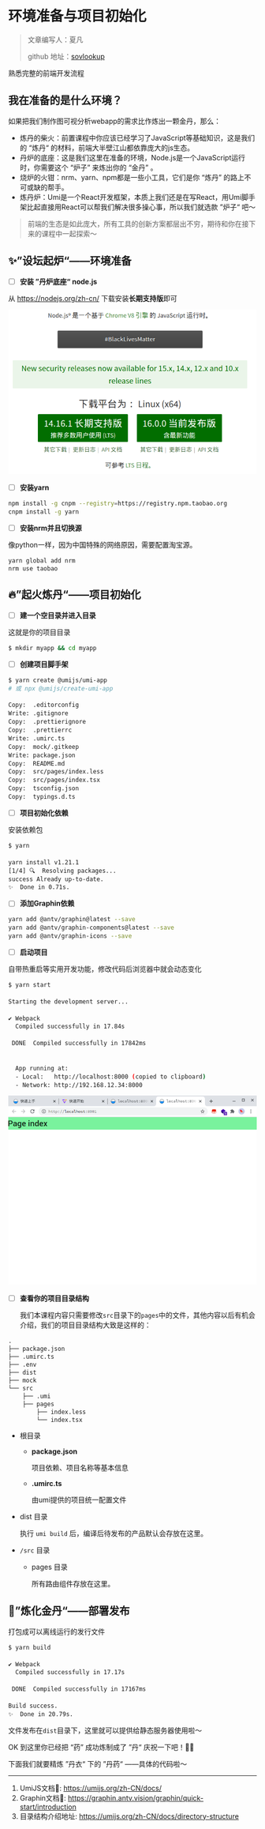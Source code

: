 # 环境准备与项目初始化

> 文章编写人：夏凡
>
> github 地址：[sovlookup](https://github.com/sovlookup)

熟悉完整的前端开发流程

## 我在准备的是什么环境？

如果把我们制作图可视分析webapp的需求比作炼出一颗金丹，那么：

- 炼丹的柴火：前置课程中你应该已经学习了JavaScript等基础知识，这是我们的 “炼丹“ 的材料，前端大半壁江山都依靠庞大的js生态。
- 丹炉的底座：这是我们这里在准备的环境，Node.js是一个JavaScript运行时，你需要这个 “炉子” 来炼出你的 “金丹” 。
- 烧炉的火钳：nrm、yarn、npm都是一些小工具，它们是你 “炼丹” 的路上不可或缺的帮手。
- 炼丹炉：Umi是一个React开发框架，本质上我们还是在写React，用Umi脚手架比起直接用React可以帮我们解决很多操心事，所以我们就选款 ”炉子“ 吧～

> 前端的生态是如此庞大，所有工具的创新方案都层出不穷，期待和你在接下来的课程中一起探索～

## ✨”设坛起炉“——环境准备

- [ ]  **安装 ”丹炉底座“ node.js**

从 https://nodejs.org/zh-cn/ 下载安装**长期支持版**即可

![image-20210425162901638](./img/node.png)



- [ ]  **安装yarn**

  ```bash
  npm install -g cnpm --registry=https://registry.npm.taobao.org
  cnpm install -g yarn
  ```

- [ ]  **安装nrm并且切换源**

  像python一样，因为中国特殊的网络原因，需要配置淘宝源。
  
  ```
  yarn global add nrm
  nrm use taobao
  ```

## 🔥”起火炼丹“——项目初始化

- [ ]  **建一个空目录并进入目录**

  这就是你的项目目录

```bash
$ mkdir myapp && cd myapp
```

- [ ]  **创建项目脚手架**

```bash
$ yarn create @umijs/umi-app
# 或 npx @umijs/create-umi-app

Copy:  .editorconfig
Write: .gitignore
Copy:  .prettierignore
Copy:  .prettierrc
Write: .umirc.ts
Copy:  mock/.gitkeep
Write: package.json
Copy:  README.md
Copy:  src/pages/index.less
Copy:  src/pages/index.tsx
Copy:  tsconfig.json
Copy:  typings.d.ts
```

- [ ]  **项目初始化依赖**

  安装依赖包

```bash
$ yarn

yarn install v1.21.1
[1/4] 🔍  Resolving packages...
success Already up-to-date.
✨  Done in 0.71s.
```

- [ ]  **添加Graphin依赖**

```bash
yarn add @antv/graphin@latest --save
yarn add @antv/graphin-components@latest --save
yarn add @antv/graphin-icons --save
```

- [ ]  **启动项目**

  自带热重启等实用开发功能，修改代码后浏览器中就会动态变化

```bash
$ yarn start

Starting the development server...

✔ Webpack
  Compiled successfully in 17.84s

 DONE  Compiled successfully in 17842ms                                       8:06:31 PM


  App running at:
  - Local:   http://localhost:8000 (copied to clipboard)
  - Network: http://192.168.12.34:8000
```

![image-20210425164059980](./img/init.png)

- [ ]  **查看你的项目目录结构**

   我们本课程内容只需要修改`src`目录下的`pages`中的文件，其他内容以后有机会介绍，我们的项目目录结构大致是这样的：
  
  ```
  .
  ├── package.json
  ├── .umirc.ts
  ├── .env
  ├── dist
  ├── mock
  └── src
      ├── .umi
      ├── pages
          ├── index.less
          └── index.tsx
  ```
  
  - 根目录
  
    - **package.json**
  
      项目依赖、项目名称等基本信息
  
    - **.umirc.ts**
  
      由umi提供的项目统一配置文件
  
  - dist 目录
  
    执行 `umi build` 后，编译后待发布的产品默认会存放在这里。
  
  - `/src` 目录
  
    - pages 目录
  
      所有路由组件存放在这里。

## 🎉”炼化金丹“——**部署发布**
打包成可以离线运行的发行文件

```bash
$ yarn build

✔ Webpack
  Compiled successfully in 17.17s

 DONE  Compiled successfully in 17167ms                                       8:26:25 PM

Build success.
✨  Done in 20.79s.
```

文件发布在`dist`目录下，这里就可以提供给静态服务器使用啦～



OK 到这里你已经把 “药” 成功炼制成了 ”丹“ 庆祝一下吧！🙌🏻

下面我们就要精炼 ”丹衣“ 下的 ”丹药“ ——具体的代码啦～

---
1. UmiJS文档📄: https://umijs.org/zh-CN/docs/
2. Graphin文档📄: https://graphin.antv.vision/graphin/quick-start/introduction
3. 目录结构介绍地址: https://umijs.org/zh-CN/docs/directory-structure